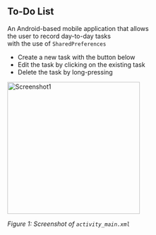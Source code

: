 ## To-Do List 
An Android-based mobile application that allows <br>
the user to record day-to-day tasks <br>
with the use of `SharedPreferences`
- Create a new task with the button below 
- Edit the task by clicking on the existing task 
- Delete the task by long-pressing 

<img src="https://user-images.githubusercontent.com/102596628/204752629-b76e5837-ac83-44b2-b62d-db2714e03336.png" alt="Screenshot1" width="300" />

*Figure 1: Screenshot of `activity_main.xml`*
